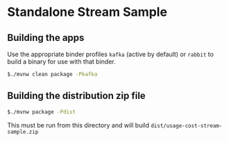 # Standalone Stream Sample

## Building the apps

Use the appropriate binder profiles `kafka` (active by default) or `rabbit` to build a binary for use with that binder.

```bash
$./mvnw clean package -Pkafka
```

## Building the distribution zip file

```bash
$./mvnw package -Pdist

```

This must be run from this directory and will build `dist/usage-cost-stream-sample.zip` 
